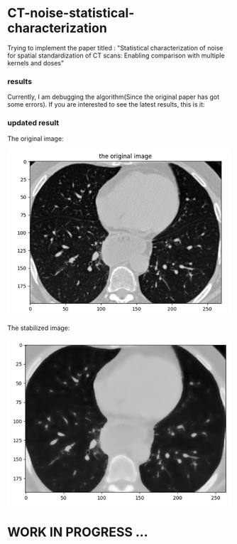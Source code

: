 # CT-noise-statistical-characterization
Trying to implement the paper titled : "Statistical characterization of noise for spatial standardization of CT scans: Enabling comparison with multiple kernels and doses"
### results
Currently, I am debugging the algorithm(Since the original paper has got some errors). If you are interested to see the latest results, this is it:


### updated result

The original image:

![original img](resources/figs/img.png) 

The stabilized image:

![stabilized img](resources/figs/stabilized_img.png) 

# WORK IN PROGRESS ...